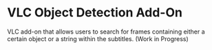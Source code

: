 # VLC Object Detection Add-On
VLC add-on that allows users to search for frames containing either a certain object or a string within the subtitles. (Work in Progress)

